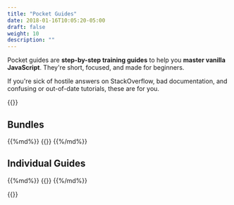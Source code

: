```yaml
---
title: "Pocket Guides"
date: 2018-01-16T10:05:20-05:00
draft: false
weight: 10
description: ""
---
```


Pocket guides are **step-by-step training guides** to help you **master vanilla JavaScript**. They're short, focused, and made for beginners.

If you're sick of hostile answers on StackOverflow, bad documentation, and confusing or out-of-date tutorials, these are for you.

{{<cta-guides-all>}}

## Bundles

<div class="list-spaced">
{{%md%}}
{{<product-list package="bundles" type="guide">}}
{{%/md%}}
</div>

## Individual Guides

<div class="list-spaced">
{{%md%}}
{{<product-list package="complete" type="guide">}}
{{%/md%}}
</div>


{{<mailchimp intro>}}